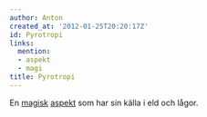 ```yaml
---
author: Anton
created_at: '2012-01-25T20:20:17Z'
id: Pyrotropi
links:
  mention:
  - aspekt
  - magi
title: Pyrotropi
---
```


En [magisk][] [aspekt] som har sin källa i eld och lågor.

  [magisk]: magi
  [aspekt]: aspekt
